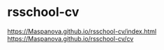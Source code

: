# rsschool-cv
https://Maspanova.github.io/rsschool-cv/index.html
https://Maspanova.github.io/rsschool-cv/cv
